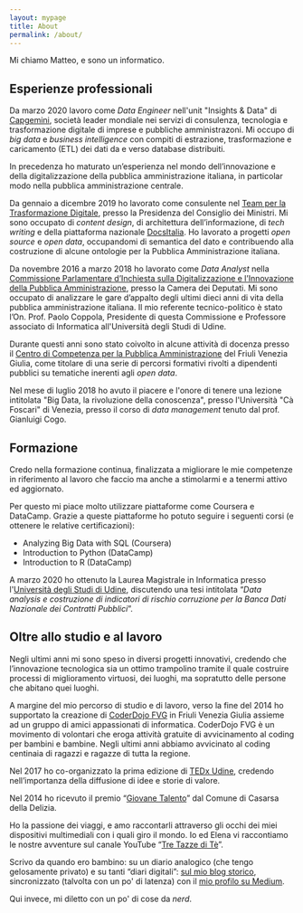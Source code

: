 ```yaml
---
layout: mypage
title: About
permalink: /about/
---
```


Mi chiamo Matteo, e sono un informatico.

Esperienze professionali
---------------------------
Da marzo 2020 lavoro come _Data Engineer_ nell'unit "Insights & Data" di [Capgemini][Capgemini], società leader mondiale nei servizi di consulenza, tecnologia e trasformazione digitale di imprese e pubbliche amministrazoni. Mi occupo di _big data_ e _business intelligence_ con compiti di estrazione, trasformazione e caricamento (ETL) dei dati da e verso database distribuiti.

In precedenza ho maturato un’esperienza nel mondo dell’innovazione e della digitalizzazione della pubblica amministrazione italiana, in particolar modo nella pubblica amministrazione centrale.

Da gennaio a dicembre 2019 ho lavorato come consulente nel [Team per la Trasformazione Digitale][teamdigitalelink], presso la Presidenza del Consiglio dei Ministri. Mi sono occupato di _content design_, di architettura dell’informazione, di _tech writing_ e della piattaforma nazionale [DocsItalia][docsitalialink]. Ho lavorato a progetti _open source_ e _open data_, occupandomi di semantica del dato e contribuendo alla costruzione di alcune ontologie per la Pubblica Amministrazione italiana.

Da novembre 2016 a marzo 2018 ho lavorato come _Data Analyst_ nella [Commissione Parlamentare d’Inchiesta sulla Digitalizzazione e l’Innovazione della Pubblica Amministrazione][commissionedigitalelink], presso la Camera dei Deputati. Mi sono occupato di analizzare le gare d’appalto degli ultimi dieci anni di vita della pubblica amministrazione italiana. Il mio referente tecnico-politico è stato l’On. Prof. Paolo Coppola, Presidente di questa Commissione e Professore associato di Informatica all'Università degli Studi di Udine.

Durante questi anni sono stato coivolto in alcune attività di docenza presso il [Centro di Competenza per la Pubblica Amministrazione][ComPALink] del Friuli Venezia Giulia, come titolare di una serie di percorsi formativi rivolti a dipendenti pubblici su tematiche inerenti agli _open data_.

Nel mese di luglio 2018 ho avuto il piacere e l'onore di tenere una lezione intitolata "Big Data, la rivoluzione della conoscenza", presso l'Università "Cà Foscari" di Venezia, presso il corso di _data management_ tenuto dal prof. Gianluigi Cogo. 

Formazione
---------------------------
Credo nella formazione continua, finalizzata a migliorare le mie competenze in riferimento al lavoro che faccio ma anche a stimolarmi e a tenermi attivo ed aggiornato.

Per questo mi piace molto utilizzare piattaforme come Coursera e DataCamp. Grazie a queste piattaforme ho potuto seguire i seguenti corsi (e ottenere le relative certificazioni):

- Analyzing Big Data with SQL (Coursera)
- Introduction to Python (DataCamp)
- Introduction to R (DataCamp)

A marzo 2020 ho ottenuto la Laurea Magistrale in Informatica presso l'[Università degli Studi di Udine][informaticauniudlink], discutendo una tesi intitolata “_Data analysis e costruzione di indicatori di rischio corruzione per la Banca Dati Nazionale dei Contratti Pubblici_”.

Oltre allo studio e al lavoro
---------------------------
Negli ultimi anni mi sono speso in diversi progetti innovativi, credendo che l’innovazione tecnologica sia un ottimo trampolino tramite il quale costruire processi di miglioramento virtuosi, dei luoghi, ma sopratutto delle persone che abitano quei luoghi.

A margine del mio percorso di studio e di lavoro, verso la fine del 2014 ho supportato la creazione di [CoderDojo FVG][coderdojolink] in Friuli Venezia Giulia assieme ad un gruppo di amici appassionati di informatica. CoderDojo FVG è un movimento di volontari che eroga attività gratuite di avvicinamento al coding per bambini e bambine. Negli ultimi anni abbiamo avvicinato al coding centinaia di ragazzi e ragazze di tutta la regione.

Nel 2017 ho co-organizzato la prima edizione di [TEDx Udine][tedxudinelink], credendo nell’importanza della diffusione di idee e storie di valore.

Nel 2014 ho ricevuto il premio “[Giovane Talento][giovanetalentolink]” dal Comune di Casarsa della Delizia.

Ho la passione dei viaggi, e amo raccontarli attraverso gli occhi dei miei dispositivi multimediali con i quali giro il mondo. Io ed Elena vi raccontiamo le nostre avventure sul canale YouTube “[Tre Tazze di Tè][tretazzeditelink]”.

Scrivo da quando ero bambino: su un diario analogico (che tengo gelosamente privato) e su tanti “diari digitali”: [sul mio blog storico][matteotroialink], sincronizzato (talvolta con un po' di latenza) con il [mio profilo su Medium][Mediumlink].

Qui invece, mi diletto con un po' di cose da _nerd_.

[Mediumlink]: https://medium.com/@matteotr
[matteotroialink]: http://www.matteotroia.it
[informaticauniudlink]: https://www.dmif.uniud.it/
[teamdigitalelink]: https://teamdigitale.governo.it/
[commissionedigitalelink]: https://docs.italia.it/italia/relazioni-commissioni-parlamentari/relazionecommissionedigitale-docs/it/bozza/index.html
[coderdojolink]: http://www.coderdojofvg.it
[tedxudinelink]: http://www.tedxudine.com
[giovanetalentolink]: https://procasarsa.org/articoli/cittadino-dellanno-humanitas-giovane-talento-premi-a-bagnarol-troia-e-sas-casarsa/
[tretazzeditelink]: https://www.youtube.com/channel/UCukRWZLKAVGU8wesojESTzg
[docsitalialink]: https://docs.italia.it/che-cos-e-docs-italia/
[Capgemini]: https://www.capgemini.com/it-it/
[ComPALink]: https://compa.fvg.it/
